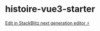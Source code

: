 # histoire-vue3-starter

[Edit in StackBlitz next generation editor ⚡️](https://stackblitz.com/~/github.com/ccbcode/histoire-vue3-starter)
